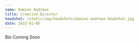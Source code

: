 ```yaml
---
name: Damien Andrews
title: Creative Director
headshot: /static/img/headshots/damien-andrews-headshot.jpg
date: 2022-01-05
---
```


Bio Coming Soon
